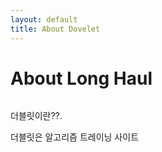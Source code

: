 ```yaml
---
layout: default
title: About Dovelet
---
```


<div class="post">
	<h1 class="pageTitle">About Long Haul</h1>
	<img src="{{ '/assets/img/touring.jpg' | prepend: site.baseurl }}" alt=""> 
	<p class="intro">더블릿이란??.</p>
	<p>더블릿은 알고리즘 트레이닝 사이트</p>

</div>

